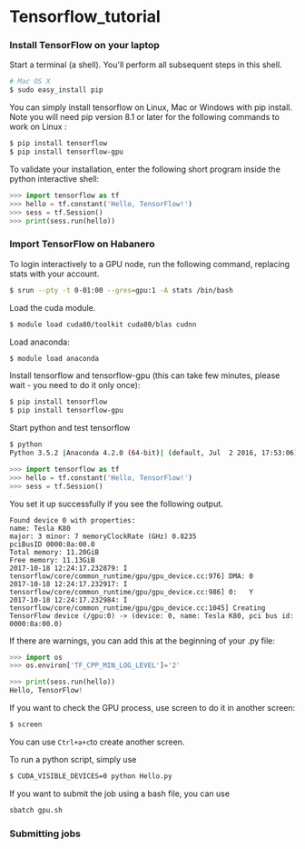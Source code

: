# Tensorflow_tutorial

### Install TensorFlow on your laptop

Start a terminal (a shell). You'll perform all subsequent steps in this shell.
```bash
# Mac OS X
$ sudo easy_install pip
```
You can simply install tensorflow on Linux, Mac or Windows with pip install. Note you will need pip version 8.1 or later for the following commands to work on Linux :
```bash
$ pip install tensorflow
$ pip install tensorflow-gpu
```
To validate your installation, enter the following short program inside the python interactive shell:
```python
>>> import tensorflow as tf
>>> hello = tf.constant('Hello, TensorFlow!')
>>> sess = tf.Session()
>>> print(sess.run(hello))
```

### Import TensorFlow on Habanero
To login interactively to a GPU node, run the following command, replacing stats with your account.
```bash
$ srun --pty -t 0-01:00 --gres=gpu:1 -A stats /bin/bash
```
Load the cuda module.
```bash
$ module load cuda80/toolkit cuda80/blas cudnn
```
Load anaconda:
```bash
$ module load anaconda
```
Install tensorflow and tensorflow-gpu (this can take few minutes, please wait - you need to do it only once):
```bash
$ pip install tensorflow
$ pip install tensorflow-gpu 
```
Start python and test tensorflow
```bash
$ python
Python 3.5.2 |Anaconda 4.2.0 (64-bit)| (default, Jul  2 2016, 17:53:06) 
```

```python
>>> import tensorflow as tf
>>> hello = tf.constant('Hello, TensorFlow!')
>>> sess = tf.Session()
```
You set it up successfully if you see the following output.
```
Found device 0 with properties: 
name: Tesla K80
major: 3 minor: 7 memoryClockRate (GHz) 0.8235
pciBusID 0000:8a:00.0
Total memory: 11.20GiB
Free memory: 11.13GiB
2017-10-18 12:24:17.232879: I tensorflow/core/common_runtime/gpu/gpu_device.cc:976] DMA: 0 
2017-10-18 12:24:17.232917: I tensorflow/core/common_runtime/gpu/gpu_device.cc:986] 0:   Y 
2017-10-18 12:24:17.232984: I tensorflow/core/common_runtime/gpu/gpu_device.cc:1045] Creating TensorFlow device (/gpu:0) -> (device: 0, name: Tesla K80, pci bus id: 0000:8a:00.0)
```

If there are warnings, you can add this at the beginning of your .py file:
```python
>>> import os
>>> os.environ['TF_CPP_MIN_LOG_LEVEL']='2'
```

``` python
>>> print(sess.run(hello))
Hello, TensorFlow!
```

If you want to check the GPU process, use screen to do it in another screen:
```bash
$ screen
```
You can use ```Ctrl+a+c```to create another screen.

To run a python script, simply use
```bash
$ CUDA_VISIBLE_DEVICES=0 python Hello.py
```

If you want to submit the job using a bash file, you can use
```bash
sbatch gpu.sh
```

### Submitting jobs

``` 
